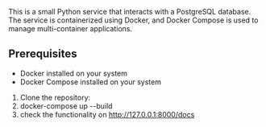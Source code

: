This is a small Python service that interacts with a PostgreSQL database. The service is containerized using Docker, and Docker Compose is used to manage multi-container applications.

## Prerequisites

- Docker installed on your system
- Docker Compose installed on your system


1. Clone the repository:
2. docker-compose up --build
3. check the functionality on http://127.0.0.1:8000/docs
